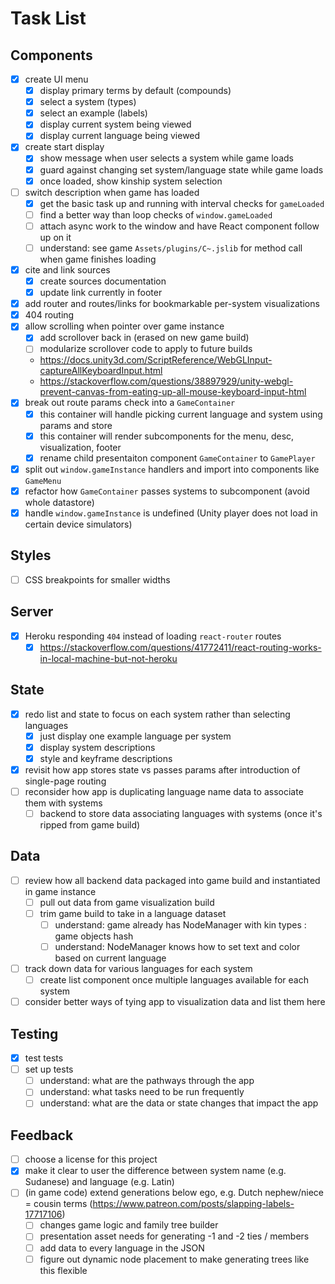 # Task List

## Components
- [X] create UI menu
	- [X] display primary terms by default (compounds)
	- [X] select a system (types)
	- [X] select an example (labels)
	- [X] display current system being viewed
	- [X] display current language being viewed
- [X] create start display
	- [X] show message when user selects a system while game loads
	- [X] guard against changing set system/language state while game loads
	- [X] once loaded, show kinship system selection
- [ ] switch description when game has loaded
	- [X] get the basic task up and running with interval checks for `gameLoaded`
	- [ ] find a better way than loop checks of `window.gameLoaded`
	- [ ] attach async work to the window and have React component follow up on it
	- [ ] understand: see game `Assets/plugins/C~.jslib` for method call when game finishes loading
- [X] cite and link sources
	- [X] create sources documentation
	- [X] update link currently in footer
- [X] add router and routes/links for bookmarkable per-system visualizations 
- [X] 404 routing
- [X] allow scrolling when pointer over game instance
	- [X] add scrollover back in (erased on new game build)
	- [ ] modularize scrollover code to apply to future builds
	- https://docs.unity3d.com/ScriptReference/WebGLInput-captureAllKeyboardInput.html
	- https://stackoverflow.com/questions/38897929/unity-webgl-prevent-canvas-from-eating-up-all-mouse-keyboard-input-html
- [X] break out route params check into a `GameContainer`
	- [X] this container will handle picking current language and system using params and store
	- [X] this container will render subcomponents for the menu, desc, visualization, footer
	- [X] rename child presentaiton component `GameContainer` to `GamePlayer`
- [X] split out `window.gameInstance` handlers and import into components like `GameMenu`
- [X] refactor how `GameContainer` passes systems to subcomponent (avoid whole datastore)
- [X] handle `window.gameInstance` is undefined (Unity player does not load in certain device simulators)

## Styles
- [ ] CSS breakpoints for smaller widths

## Server
- [X] Heroku responding `404` instead of loading `react-router` routes
	- [X] https://stackoverflow.com/questions/41772411/react-routing-works-in-local-machine-but-not-heroku

## State
- [X] redo list and state to focus on each system rather than selecting languages
	- [X] just display one example language per system
	- [X] display system descriptions
	- [X] style and keyframe descriptions
- [X] revisit how app stores state vs passes params after introduction of single-page routing
- [ ] reconsider how app is duplicating language name data to associate them with systems
	- [ ] backend to store data associating languages with systems (once it's ripped from game build)

## Data
- [ ] review how all backend data packaged into game build and instantiated in game instance
	- [ ] pull out data from game visualization build
	- [ ] trim game build to take in a language dataset
		- [ ] understand: game already has NodeManager with kin types : game objects hash
		- [ ] understand: NodeManager knows how to set text and color based on current language
- [ ] track down data for various languages for each system
	- [ ] create list component once multiple languages available for each system
- [ ] consider better ways of tying app to visualization data and list them here

## Testing
- [X] test tests
- [ ] set up tests
	- [ ] understand: what are the pathways through the app
	- [ ] understand: what tasks need to be run frequently
	- [ ] understand: what are the data or state changes that impact the app

## Feedback
- [ ] choose a license for this project
- [X] make it clear to user the difference between system name (e.g. Sudanese) and language (e.g. Latin)
- [ ] (in game code) extend generations below ego, e.g. Dutch nephew/niece = cousin terms (https://www.patreon.com/posts/slapping-labels-17717106)
	- [ ] changes game logic and family tree builder
	- [ ] presentation asset needs for generating -1 and -2 ties / members
	- [ ] add data to every language in the JSON
	- [ ] figure out dynamic node placement to make generating trees like this flexible
